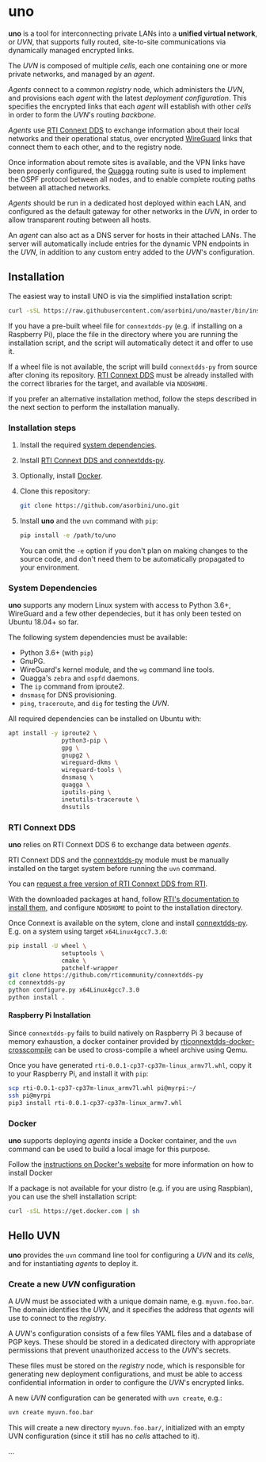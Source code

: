 # uno

**uno** is a tool for interconnecting private LANs into a
**unified virtual network**, or *UVN*, that supports fully routed,
site-to-site communications via dynamically managed encrypted links.

The *UVN* is composed of multiple *cells*, each one containing one or
more private networks, and managed by an *agent*.

*Agents* connect to a common *registry* node, which administers the *UVN*,
and provisions each *agent* with the latest *deployment configuration*. This
specifies the encrypted links that each *agent* will establish with other *cells*
in order to form the *UVN*'s routing *backbone*.

*Agents* use [RTI Connext DDS](https://www.rti.com/products/connext-dds-professional)
to exchange information about their local networks and their operational status,
over encrypted [WireGuard](https://www.wireguard.com/) links that connect them 
to each other, and to the registry node.

Once information about remote sites is available, and the VPN links have been
properly configured, the [Quagga](https://www.nongnu.org/quagga/) routing suite
is used to implement the OSPF protocol between all nodes, and to enable complete
routing paths between all attached networks.

*Agents* should be run in a dedicated host deployed within each LAN, and
configured as the default gateway for other networks in the *UVN*, in order to
allow transparent routing between all hosts.

An *agent* can also act as a DNS server for hosts in their attached LANs. The
server will automatically include entries for the dynamic VPN endpoints in
the *UVN*, in addition to any custom entry added to the *UVN*'s
configuration.

## Installation

The easiest way to install UNO is via the simplified installation script:

```sh
curl -sSL https://raw.githubusercontent.com/asorbini/uno/master/bin/install.sh?token=AAKLA5IHD5KHZMYXYH2ALMC74UJQ2 | sh
```

If you have a pre-built wheel file for `connextdds-py` (e.g. if installing on
a Raspberry Pi), place the file in the directory where you are running the
installation script, and the script will automatically detect it and offer to
use it.

If a wheel file is not available, the script will build `connextdds-py` from source
after cloning its repository.
[RTI Connext DDS](#rti-connext-dds) must be already installed
with the correct libraries for the target, and available via `NDDSHOME`.

If you prefer an alternative installation method, follow the steps described in
the next section to perform the installation manually.

### Installation steps

1. Install the required [system dependencies](#system-dependencies).

2. Install [RTI Connext DDS and connextdds-py](#rti-connext-dds).

3. Optionally, install [Docker](#docker).

4. Clone this repository:

   ```sh
   git clone https://github.com/asorbini/uno.git
   ```

5. Install **uno** and the `uvn` command with `pip`:

   ```sh
   pip install -e /path/to/uno
   ```

   You can omit the `-e` option if you don't plan on making changes to the
   source code, and don't need them to be automatically propagated to your
   environment.

### System Dependencies

**uno** supports any modern Linux system with access to Python 3.6+,
WireGuard and a few other dependecies, but it has only been tested on
Ubuntu 18.04+ so far.

The following system dependencies must be available:

- Python 3.6+ (with `pip`)
- GnuPG.
- WireGuard's kernel module, and the `wg` command line tools.
- Quagga's `zebra` and `ospfd` daemons.
- The `ip` command from iproute2.
- `dnsmasq` for DNS provisioning.
- `ping`, `traceroute`, and `dig` for testing the *UVN*.

All required dependencies can be installed on Ubuntu with:

```sh
apt install -y iproute2 \
               python3-pip \
               gpg \
               gnupg2 \
               wireguard-dkms \
               wireguard-tools \
               dnsmasq \
               quagga \
               iputils-ping \
               inetutils-traceroute \
               dnsutils
```

### RTI Connext DDS

**uno** relies on RTI Connext DDS 6 to exchange data between *agents*.

RTI Connext DDS and the [connextdds-py](https://github.com/rticommunity/connextdds-py) 
module must be manually installed on the target system before running the `uvn` command.

You can [request a free version of RTI Connext DDS from RTI](https://www.rti.com/free-trial).

With the downloaded packages at hand, follow [RTI's documentation to install them](https://community.rti.com/static/documentation/connext-dds/6.0.1/doc/manuals/connext_dds/getting_started/cpp98/before.html#installing-connext-dds), and configure `NDDSHOME` to point to the installation directory.

Once Connext is available on the sytem, clone and install [connextdds-py](https://github.com/rticommunity/connextdds-py). E.g. on a system using target `x64Linux4gcc7.3.0`:

```sh
pip install -U wheel \
               setuptools \
               cmake \
               patchelf-wrapper
git clone https://github.com/rticommunity/connextdds-py
cd connextdds-py
python configure.py x64Linux4gcc7.3.0
python install .
```

#### Raspberry Pi Installation

Since `connextdds-py` fails to build natively on Raspberry Pi 3 because of memory
exhaustion, a docker container provided by [rticonnextdds-docker-crosscompile](https://github.com/asorbini/rticonnextdds-docker-crosscompile)
can be used to cross-compile a wheel archive using Qemu.

Once you have generated `rti-0.0.1-cp37-cp37m-linux_armv7l.whl`, copy it to
your Raspberry Pi, and install it with `pip`:

```sh
scp rti-0.0.1-cp37-cp37m-linux_armv7l.whl pi@myrpi:~/
ssh pi@myrpi
pip3 install rti-0.0.1-cp37-cp37m-linux_armv7.whl
```

### Docker

**uno** supports deploying *agents* inside a Docker container, and the `uvn`
command can be used to build a local image for this purpose.

Follow the [instructions on Docker's website](https://docs.docker.com/engine/install/)
for more information on how to install Docker

If a package is not available for your distro (e.g. if you are using Raspbian),
you can use the shell installation script:

```sh
curl -sSL https://get.docker.com | sh
```

## Hello UVN

**uno** provides the `uvn` command line tool for configuring a *UVN* and its
*cells*, and for instantiating *agents* to deploy it.

### Create a new *UVN* configuration

A *UVN* must be associated with a unique domain name, e.g. `myuvn.foo.bar`.
The domain identifies the *UVN*, and it specifies the address that *agents* will
use to connect to the *registry*.

A *UVN*'s configuration consists of a few files YAML files and a database
of PGP keys. These should be stored in a dedicated directory with appropriate
permissions that prevent unauthorized access to the *UVN*'s secrets.

These files must be stored on the *registry* node, which is responsible for
generating new deployment configurations, and must be able to access
confidential information in order to configure the *UVN*'s encrypted links.

A new *UVN* configuration can be generated with `uvn create`, e.g.:

```sh
uvn create myuvn.foo.bar
```

This will create a new directory `myuvn.foo.bar/`, initialized with an empty
UVN configuration (since it still has no *cells* attached to it).

...
